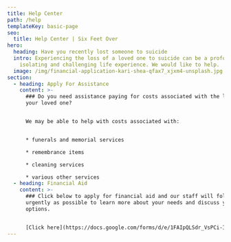 ```yaml
---
title: Help Center
path: /help
templateKey: basic-page
seo:
  title: Help Center | Six Feet Over
hero:
  heading: Have you recently lost someone to suicide
  intro: Experiencing the loss of a loved one to suicide can be a profoundly
    isolating and challenging life experience. We would like to help.
  image: /img/financial-application-kari-shea-qfax7_xjxm4-unsplash.jpg
section:
  - heading: Apply For Assistance
    content: >-
      ### Do you need assistance paying for costs associated with the loss of
      your loved one?


      We may be able to help with costs associated with:


      * funerals and memorial services

      * remembrance items

      * cleaning services

      * various other services
  - heading: Financial Aid
    content: >-
      ### Click below to apply for financial aid and our staff will follow up as
      urgently as possible to learn more about your needs and discuss your
      options.


      [Click here](https://docs.google.com/forms/d/e/1FAIpQLSdr_VsPCi-I_0CnsqinUwi05W0yQ4X0O6yRacKpU7gQhGj1QQ/viewform)
---
```

